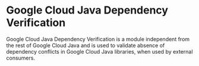 Google Cloud Java Dependency Verification
==========================

Google Cloud Java Dependency Verification is a module independent from the rest of Google Cloud Java and is used to validate absence of dependency conflicts in Google Cloud Java libraries, when used by external consumers. 
